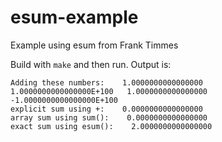 # esum-example

Example using esum from Frank Timmes

Build with `make` and then run. Output is:

```
Adding these numbers:    1.0000000000000000        1.0000000000000000E+100   1.0000000000000000       -1.0000000000000000E+100
explicit sum using +:    0.0000000000000000     
array sum using sum():    0.0000000000000000     
exact sum using esum():    2.0000000000000000
```
